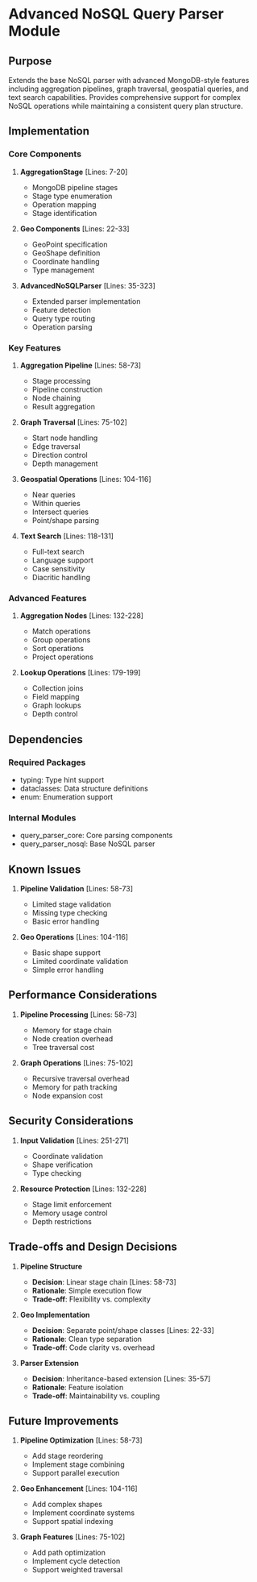# Advanced NoSQL Query Parser Module

## Purpose

Extends the base NoSQL parser with advanced MongoDB-style features including aggregation pipelines, graph traversal, geospatial queries, and text search capabilities. Provides comprehensive support for complex NoSQL operations while maintaining a consistent query plan structure.

## Implementation

### Core Components

1. **AggregationStage** [Lines: 7-20]

   - MongoDB pipeline stages
   - Stage type enumeration
   - Operation mapping
   - Stage identification

2. **Geo Components** [Lines: 22-33]

   - GeoPoint specification
   - GeoShape definition
   - Coordinate handling
   - Type management

3. **AdvancedNoSQLParser** [Lines: 35-323]
   - Extended parser implementation
   - Feature detection
   - Query type routing
   - Operation parsing

### Key Features

1. **Aggregation Pipeline** [Lines: 58-73]

   - Stage processing
   - Pipeline construction
   - Node chaining
   - Result aggregation

2. **Graph Traversal** [Lines: 75-102]

   - Start node handling
   - Edge traversal
   - Direction control
   - Depth management

3. **Geospatial Operations** [Lines: 104-116]

   - Near queries
   - Within queries
   - Intersect queries
   - Point/shape parsing

4. **Text Search** [Lines: 118-131]
   - Full-text search
   - Language support
   - Case sensitivity
   - Diacritic handling

### Advanced Features

1. **Aggregation Nodes** [Lines: 132-228]

   - Match operations
   - Group operations
   - Sort operations
   - Project operations

2. **Lookup Operations** [Lines: 179-199]
   - Collection joins
   - Field mapping
   - Graph lookups
   - Depth control

## Dependencies

### Required Packages

- typing: Type hint support
- dataclasses: Data structure definitions
- enum: Enumeration support

### Internal Modules

- query_parser_core: Core parsing components
- query_parser_nosql: Base NoSQL parser

## Known Issues

1. **Pipeline Validation** [Lines: 58-73]

   - Limited stage validation
   - Missing type checking
   - Basic error handling

2. **Geo Operations** [Lines: 104-116]
   - Basic shape support
   - Limited coordinate validation
   - Simple error handling

## Performance Considerations

1. **Pipeline Processing** [Lines: 58-73]

   - Memory for stage chain
   - Node creation overhead
   - Tree traversal cost

2. **Graph Operations** [Lines: 75-102]
   - Recursive traversal overhead
   - Memory for path tracking
   - Node expansion cost

## Security Considerations

1. **Input Validation** [Lines: 251-271]

   - Coordinate validation
   - Shape verification
   - Type checking

2. **Resource Protection** [Lines: 132-228]
   - Stage limit enforcement
   - Memory usage control
   - Depth restrictions

## Trade-offs and Design Decisions

1. **Pipeline Structure**

   - **Decision**: Linear stage chain [Lines: 58-73]
   - **Rationale**: Simple execution flow
   - **Trade-off**: Flexibility vs. complexity

2. **Geo Implementation**

   - **Decision**: Separate point/shape classes [Lines: 22-33]
   - **Rationale**: Clean type separation
   - **Trade-off**: Code clarity vs. overhead

3. **Parser Extension**
   - **Decision**: Inheritance-based extension [Lines: 35-57]
   - **Rationale**: Feature isolation
   - **Trade-off**: Maintainability vs. coupling

## Future Improvements

1. **Pipeline Optimization** [Lines: 58-73]

   - Add stage reordering
   - Implement stage combining
   - Support parallel execution

2. **Geo Enhancement** [Lines: 104-116]

   - Add complex shapes
   - Implement coordinate systems
   - Support spatial indexing

3. **Graph Features** [Lines: 75-102]
   - Add path optimization
   - Implement cycle detection
   - Support weighted traversal

